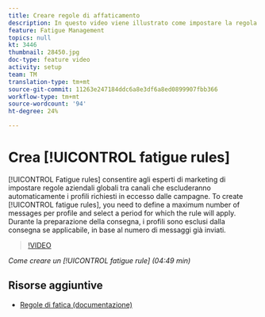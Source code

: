 ```yaml
---
title: Creare regole di affaticamento
description: In questo video viene illustrato come impostare la regola di tipologia.
feature: Fatigue Management
topics: null
kt: 3446
thumbnail: 28450.jpg
doc-type: feature video
activity: setup
team: TM
translation-type: tm+mt
source-git-commit: 11263e247184ddc6a8e3df6a8ed0899907fbb366
workflow-type: tm+mt
source-wordcount: '94'
ht-degree: 24%

---
```



# Crea [!UICONTROL fatigue rules]

[!UICONTROL Fatigue rules] consentire agli esperti di marketing di impostare regole aziendali globali tra canali che escluderanno automaticamente i profili richiesti in eccesso dalle campagne.
To create [!UICONTROL fatigue rules], you need to define a maximum number of messages per profile and select a period for which the rule will apply. Durante la preparazione della consegna, i profili sono esclusi dalla consegna se applicabile, in base al numero di messaggi già inviati.

>[!VIDEO](https://video.tv.adobe.com/v/28450?quality=12)

*Come creare un [!UICONTROL fatigue rule] (04:49 min)*

## Risorse aggiuntive

* [Regole di fatica (documentazione)](https://docs.adobe.com/content/help/en/campaign-standard/using/administrating/working-with-typology-rules/fatigue-rules.html)
